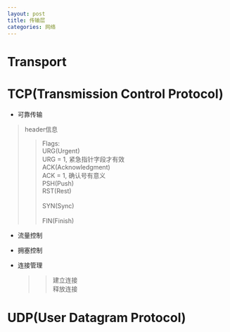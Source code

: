 ```yaml
---
layout: post
title: 传输层
categories: 网络
---
```



# Transport


# TCP(Transmission Control Protocol)

* 可靠传输

> header信息<br>
>> Flags:<br>
>>    URG(Urgent)<br>
>>        URG = 1, 紧急指针字段才有效<br>
>>     ACK(Acknowledgment)<br>
>>        ACK = 1, 确认号有意义<br>
>>     PSH(Push)<br>
>>     RST(Rest)<br>
>>     <br>
>>     SYN(Sync)<br>
>>     <br>
>>     FIN(Finish)<br>

* 流量控制


* 拥塞控制


* 连接管理<br>
  >>  建立连接<br>
  >>  释放连接<br>


# UDP(User Datagram Protocol)
